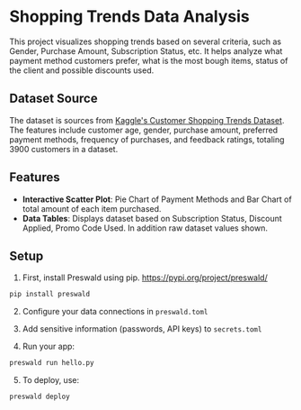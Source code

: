# Shopping Trends Data Analysis

This project visualizes shopping trends based on several criteria, such as Gender, Purchase Amount, Subscription Status, etc. It helps analyze what payment method customers prefer, what is the most bough items, status of the client and possible discounts used.

## Dataset Source

The dataset is sources from [Kaggle's Customer Shopping Trends Dataset](https://www.kaggle.com/datasets/iamsouravbanerjee/customer-shopping-trends-dataset/). The features include customer age, gender, purchase amount, preferred payment methods, frequency of purchases, and feedback ratings, totaling 3900 customers in a dataset.

## Features

- **Interactive Scatter Plot**: Pie Chart of Payment Methods and Bar Chart of total amount of each item purchased.
- **Data Tables**: Displays dataset based on Subscription Status, Discount Applied, Promo Code Used. In addition raw dataset values shown.

## Setup

1. First, install Preswald using pip. https://pypi.org/project/preswald/

```bash
pip install preswald
```

2. Configure your data connections in `preswald.toml`

3. Add sensitive information (passwords, API keys) to `secrets.toml`

4. Run your app:

```bash
preswald run hello.py
```

5. To deploy, use:

```bash
preswald deploy
```
